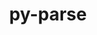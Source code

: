 ---
title: "py-parse"
layout: cache
categories: [package, develop]
meta: {"versions": ["1.18.0"], "compilers": ["gcc@=11.1.0", "gcc@=7.5.0", "oneapi@=2023.1.0", "oneapi@=2023.2.0"], "oss": ["ubuntu18.04", "ubuntu20.04"], "platforms": ["linux"], "targets": ["ppc64le", "x86_64", "x86_64_v3"], "stacks": ["e4s", "e4s-oneapi", "e4s-power", "radiuss", "root"], "num_specs": 66, "num_specs_by_stack": {"root": 66, "radiuss": 2, "e4s-power": 3, "e4s-oneapi": 6, "e4s": 3}}
spec_details: [{"hash": "z3p6wpibd6d662l2xisbcf3lqanx35ap", "compiler": "gcc@=7.5.0", "versions": ["1.18.0"], "os": "ubuntu18.04", "platform": "linux", "target": "x86_64", "variants": [], "stacks": ["root"], "size": "-", "tarball": "https://binaries.spack.io/develop/build_cache/linux-ubuntu18.04-x86_64/gcc-7.5.0/py-parse-1.18.0/linux-ubuntu18.04-x86_64-gcc-7.5.0-py-parse-1.18.0-z3p6wpibd6d662l2xisbcf3lqanx35ap.spack"}, {"hash": "3ie5k6l2bem6cx4niqxjxu6te5flcbcp", "compiler": "gcc@=7.5.0", "versions": ["1.18.0"], "os": "ubuntu18.04", "platform": "linux", "target": "x86_64", "variants": ["build_system=python_pip"], "stacks": ["root"], "size": "-", "tarball": "https://binaries.spack.io/develop/build_cache/linux-ubuntu18.04-x86_64/gcc-7.5.0/py-parse-1.18.0/linux-ubuntu18.04-x86_64-gcc-7.5.0-py-parse-1.18.0-3ie5k6l2bem6cx4niqxjxu6te5flcbcp.spack"}, {"hash": "4p2n5gw2kjqbxc7s6m5b7noa2k42u7wc", "compiler": "gcc@=7.5.0", "versions": ["1.18.0"], "os": "ubuntu18.04", "platform": "linux", "target": "x86_64", "variants": [], "stacks": ["root"], "size": "-", "tarball": "https://binaries.spack.io/develop/build_cache/linux-ubuntu18.04-x86_64/gcc-7.5.0/py-parse-1.18.0/linux-ubuntu18.04-x86_64-gcc-7.5.0-py-parse-1.18.0-4p2n5gw2kjqbxc7s6m5b7noa2k42u7wc.spack"}, {"hash": "575bzkvqwchywad36feg2fxufbtkmc2r", "compiler": "gcc@=7.5.0", "versions": ["1.18.0"], "os": "ubuntu18.04", "platform": "linux", "target": "x86_64", "variants": [], "stacks": ["root"], "size": "-", "tarball": "https://binaries.spack.io/develop/build_cache/linux-ubuntu18.04-x86_64/gcc-7.5.0/py-parse-1.18.0/linux-ubuntu18.04-x86_64-gcc-7.5.0-py-parse-1.18.0-575bzkvqwchywad36feg2fxufbtkmc2r.spack"}, {"hash": "onuozmrvc4tyeohfrt5bh25dlv6vejlf", "compiler": "gcc@=7.5.0", "versions": ["1.18.0"], "os": "ubuntu18.04", "platform": "linux", "target": "x86_64", "variants": [], "stacks": ["root"], "size": "-", "tarball": "https://binaries.spack.io/develop/build_cache/linux-ubuntu18.04-x86_64/gcc-7.5.0/py-parse-1.18.0/linux-ubuntu18.04-x86_64-gcc-7.5.0-py-parse-1.18.0-onuozmrvc4tyeohfrt5bh25dlv6vejlf.spack"}, {"hash": "rz4unrcblepcop4nh5i3uyufcxsdymmn", "compiler": "gcc@=7.5.0", "versions": ["1.18.0"], "os": "ubuntu18.04", "platform": "linux", "target": "x86_64", "variants": ["build_system=python_pip"], "stacks": ["root"], "size": "-", "tarball": "https://binaries.spack.io/develop/build_cache/linux-ubuntu18.04-x86_64/gcc-7.5.0/py-parse-1.18.0/linux-ubuntu18.04-x86_64-gcc-7.5.0-py-parse-1.18.0-rz4unrcblepcop4nh5i3uyufcxsdymmn.spack"}, {"hash": "4vk2lvgu3mha57hz2vyi4jwnnmgc6gx2", "compiler": "gcc@=7.5.0", "versions": ["1.18.0"], "os": "ubuntu18.04", "platform": "linux", "target": "x86_64", "variants": [], "stacks": ["root"], "size": "-", "tarball": "https://binaries.spack.io/develop/build_cache/linux-ubuntu18.04-x86_64/gcc-7.5.0/py-parse-1.18.0/linux-ubuntu18.04-x86_64-gcc-7.5.0-py-parse-1.18.0-4vk2lvgu3mha57hz2vyi4jwnnmgc6gx2.spack"}, {"hash": "kyl3nkyhlsfdf3lk2uqlliu63cqfvhsk", "compiler": "gcc@=7.5.0", "versions": ["1.18.0"], "os": "ubuntu18.04", "platform": "linux", "target": "x86_64", "variants": [], "stacks": ["root"], "size": "-", "tarball": "https://binaries.spack.io/develop/build_cache/linux-ubuntu18.04-x86_64/gcc-7.5.0/py-parse-1.18.0/linux-ubuntu18.04-x86_64-gcc-7.5.0-py-parse-1.18.0-kyl3nkyhlsfdf3lk2uqlliu63cqfvhsk.spack"}, {"hash": "pzpdpbwravhyrpb4bounffmok35t7eye", "compiler": "gcc@=7.5.0", "versions": ["1.18.0"], "os": "ubuntu18.04", "platform": "linux", "target": "x86_64", "variants": [], "stacks": ["root"], "size": "-", "tarball": "https://binaries.spack.io/develop/build_cache/linux-ubuntu18.04-x86_64/gcc-7.5.0/py-parse-1.18.0/linux-ubuntu18.04-x86_64-gcc-7.5.0-py-parse-1.18.0-pzpdpbwravhyrpb4bounffmok35t7eye.spack"}, {"hash": "fjj6vxmsj4aumpzo6snveqse6pgxfw7z", "compiler": "gcc@=7.5.0", "versions": ["1.18.0"], "os": "ubuntu18.04", "platform": "linux", "target": "x86_64", "variants": [], "stacks": ["root"], "size": "-", "tarball": "https://binaries.spack.io/develop/build_cache/linux-ubuntu18.04-x86_64/gcc-7.5.0/py-parse-1.18.0/linux-ubuntu18.04-x86_64-gcc-7.5.0-py-parse-1.18.0-fjj6vxmsj4aumpzo6snveqse6pgxfw7z.spack"}, {"hash": "hpqxjynv6snae2p4syyuktrzawhjzone", "compiler": "gcc@=7.5.0", "versions": ["1.18.0"], "os": "ubuntu18.04", "platform": "linux", "target": "x86_64", "variants": [], "stacks": ["root"], "size": "-", "tarball": "https://binaries.spack.io/develop/build_cache/linux-ubuntu18.04-x86_64/gcc-7.5.0/py-parse-1.18.0/linux-ubuntu18.04-x86_64-gcc-7.5.0-py-parse-1.18.0-hpqxjynv6snae2p4syyuktrzawhjzone.spack"}, {"hash": "vzxmhud2tdbfyls7oxec7dvibdbomuum", "compiler": "gcc@=7.5.0", "versions": ["1.18.0"], "os": "ubuntu18.04", "platform": "linux", "target": "x86_64", "variants": [], "stacks": ["root"], "size": "-", "tarball": "https://binaries.spack.io/develop/build_cache/linux-ubuntu18.04-x86_64/gcc-7.5.0/py-parse-1.18.0/linux-ubuntu18.04-x86_64-gcc-7.5.0-py-parse-1.18.0-vzxmhud2tdbfyls7oxec7dvibdbomuum.spack"}, {"hash": "se65a5hp6bvrxxohtnoc52xsqfcvqb5m", "compiler": "gcc@=7.5.0", "versions": ["1.18.0"], "os": "ubuntu18.04", "platform": "linux", "target": "x86_64", "variants": [], "stacks": ["root"], "size": "-", "tarball": "https://binaries.spack.io/develop/build_cache/linux-ubuntu18.04-x86_64/gcc-7.5.0/py-parse-1.18.0/linux-ubuntu18.04-x86_64-gcc-7.5.0-py-parse-1.18.0-se65a5hp6bvrxxohtnoc52xsqfcvqb5m.spack"}, {"hash": "3uj47xzp4uxrw5bjducnwkstglcsn5wr", "compiler": "gcc@=7.5.0", "versions": ["1.18.0"], "os": "ubuntu18.04", "platform": "linux", "target": "x86_64", "variants": [], "stacks": ["root"], "size": "-", "tarball": "https://binaries.spack.io/develop/build_cache/linux-ubuntu18.04-x86_64/gcc-7.5.0/py-parse-1.18.0/linux-ubuntu18.04-x86_64-gcc-7.5.0-py-parse-1.18.0-3uj47xzp4uxrw5bjducnwkstglcsn5wr.spack"}, {"hash": "3fqic7szhax6dbf23bglwbj2msauas2m", "compiler": "gcc@=7.5.0", "versions": ["1.18.0"], "os": "ubuntu18.04", "platform": "linux", "target": "x86_64", "variants": [], "stacks": ["root"], "size": "-", "tarball": "https://binaries.spack.io/develop/build_cache/linux-ubuntu18.04-x86_64/gcc-7.5.0/py-parse-1.18.0/linux-ubuntu18.04-x86_64-gcc-7.5.0-py-parse-1.18.0-3fqic7szhax6dbf23bglwbj2msauas2m.spack"}, {"hash": "i4b5u7escyvcrhzoqsndcgf77r23dbln", "compiler": "gcc@=7.5.0", "versions": ["1.18.0"], "os": "ubuntu18.04", "platform": "linux", "target": "x86_64", "variants": [], "stacks": ["root"], "size": "-", "tarball": "https://binaries.spack.io/develop/build_cache/linux-ubuntu18.04-x86_64/gcc-7.5.0/py-parse-1.18.0/linux-ubuntu18.04-x86_64-gcc-7.5.0-py-parse-1.18.0-i4b5u7escyvcrhzoqsndcgf77r23dbln.spack"}, {"hash": "rnaibavw2qlavwvtm7mpntwst5uv6tcv", "compiler": "gcc@=7.5.0", "versions": ["1.18.0"], "os": "ubuntu18.04", "platform": "linux", "target": "x86_64", "variants": [], "stacks": ["root"], "size": "-", "tarball": "https://binaries.spack.io/develop/build_cache/linux-ubuntu18.04-x86_64/gcc-7.5.0/py-parse-1.18.0/linux-ubuntu18.04-x86_64-gcc-7.5.0-py-parse-1.18.0-rnaibavw2qlavwvtm7mpntwst5uv6tcv.spack"}, {"hash": "lmsfufq76mk47c3xj25owjk52ftocyhm", "compiler": "gcc@=7.5.0", "versions": ["1.18.0"], "os": "ubuntu18.04", "platform": "linux", "target": "x86_64", "variants": [], "stacks": ["root"], "size": "-", "tarball": "https://binaries.spack.io/develop/build_cache/linux-ubuntu18.04-x86_64/gcc-7.5.0/py-parse-1.18.0/linux-ubuntu18.04-x86_64-gcc-7.5.0-py-parse-1.18.0-lmsfufq76mk47c3xj25owjk52ftocyhm.spack"}, {"hash": "ycvaq2pmjya3jc6qbn4ayw5ojfyhhsir", "compiler": "gcc@=7.5.0", "versions": ["1.18.0"], "os": "ubuntu18.04", "platform": "linux", "target": "x86_64", "variants": [], "stacks": ["root"], "size": "-", "tarball": "https://binaries.spack.io/develop/build_cache/linux-ubuntu18.04-x86_64/gcc-7.5.0/py-parse-1.18.0/linux-ubuntu18.04-x86_64-gcc-7.5.0-py-parse-1.18.0-ycvaq2pmjya3jc6qbn4ayw5ojfyhhsir.spack"}, {"hash": "4ndbty7dqtcq3kxnyqgyedvtquelhv2c", "compiler": "gcc@=7.5.0", "versions": ["1.18.0"], "os": "ubuntu18.04", "platform": "linux", "target": "x86_64", "variants": [], "stacks": ["root"], "size": "-", "tarball": "https://binaries.spack.io/develop/build_cache/linux-ubuntu18.04-x86_64/gcc-7.5.0/py-parse-1.18.0/linux-ubuntu18.04-x86_64-gcc-7.5.0-py-parse-1.18.0-4ndbty7dqtcq3kxnyqgyedvtquelhv2c.spack"}, {"hash": "67seop4qayppjf6jpqzkngcg6xojpd4n", "compiler": "gcc@=7.5.0", "versions": ["1.18.0"], "os": "ubuntu18.04", "platform": "linux", "target": "x86_64", "variants": [], "stacks": ["root"], "size": "-", "tarball": "https://binaries.spack.io/develop/build_cache/linux-ubuntu18.04-x86_64/gcc-7.5.0/py-parse-1.18.0/linux-ubuntu18.04-x86_64-gcc-7.5.0-py-parse-1.18.0-67seop4qayppjf6jpqzkngcg6xojpd4n.spack"}, {"hash": "w5gqskhpzb4r6aaexb2u6jcys5n5tl3j", "compiler": "gcc@=7.5.0", "versions": ["1.18.0"], "os": "ubuntu18.04", "platform": "linux", "target": "x86_64", "variants": [], "stacks": ["root"], "size": "-", "tarball": "https://binaries.spack.io/develop/build_cache/linux-ubuntu18.04-x86_64/gcc-7.5.0/py-parse-1.18.0/linux-ubuntu18.04-x86_64-gcc-7.5.0-py-parse-1.18.0-w5gqskhpzb4r6aaexb2u6jcys5n5tl3j.spack"}, {"hash": "yvwlyva7xnzglggco55olscihbhuop6x", "compiler": "gcc@=7.5.0", "versions": ["1.18.0"], "os": "ubuntu18.04", "platform": "linux", "target": "x86_64", "variants": [], "stacks": ["root"], "size": "-", "tarball": "https://binaries.spack.io/develop/build_cache/linux-ubuntu18.04-x86_64/gcc-7.5.0/py-parse-1.18.0/linux-ubuntu18.04-x86_64-gcc-7.5.0-py-parse-1.18.0-yvwlyva7xnzglggco55olscihbhuop6x.spack"}, {"hash": "24xtgnjespp2gqkli5bpw44wgcgp5w43", "compiler": "gcc@=7.5.0", "versions": ["1.18.0"], "os": "ubuntu18.04", "platform": "linux", "target": "x86_64", "variants": ["build_system=python_pip"], "stacks": ["root"], "size": "-", "tarball": "https://binaries.spack.io/develop/build_cache/linux-ubuntu18.04-x86_64/gcc-7.5.0/py-parse-1.18.0/linux-ubuntu18.04-x86_64-gcc-7.5.0-py-parse-1.18.0-24xtgnjespp2gqkli5bpw44wgcgp5w43.spack"}, {"hash": "r4xxenm2ldonzszfxue54rwbiv7tvt6i", "compiler": "gcc@=7.5.0", "versions": ["1.18.0"], "os": "ubuntu18.04", "platform": "linux", "target": "x86_64", "variants": [], "stacks": ["root"], "size": "-", "tarball": "https://binaries.spack.io/develop/build_cache/linux-ubuntu18.04-x86_64/gcc-7.5.0/py-parse-1.18.0/linux-ubuntu18.04-x86_64-gcc-7.5.0-py-parse-1.18.0-r4xxenm2ldonzszfxue54rwbiv7tvt6i.spack"}, {"hash": "dhpfu6dbj6wnpbtv4yieuf5odqeauorc", "compiler": "gcc@=7.5.0", "versions": ["1.18.0"], "os": "ubuntu18.04", "platform": "linux", "target": "x86_64", "variants": ["build_system=python_pip"], "stacks": ["root"], "size": "-", "tarball": "https://binaries.spack.io/develop/build_cache/linux-ubuntu18.04-x86_64/gcc-7.5.0/py-parse-1.18.0/linux-ubuntu18.04-x86_64-gcc-7.5.0-py-parse-1.18.0-dhpfu6dbj6wnpbtv4yieuf5odqeauorc.spack"}, {"hash": "eo5q7c34bdezkyptupnz6rmq6sr6jy7k", "compiler": "gcc@=7.5.0", "versions": ["1.18.0"], "os": "ubuntu18.04", "platform": "linux", "target": "x86_64", "variants": [], "stacks": ["root"], "size": "-", "tarball": "https://binaries.spack.io/develop/build_cache/linux-ubuntu18.04-x86_64/gcc-7.5.0/py-parse-1.18.0/linux-ubuntu18.04-x86_64-gcc-7.5.0-py-parse-1.18.0-eo5q7c34bdezkyptupnz6rmq6sr6jy7k.spack"}, {"hash": "qdbavphmoblsg7zmx7cxwkfiq7jujnsx", "compiler": "gcc@=7.5.0", "versions": ["1.18.0"], "os": "ubuntu18.04", "platform": "linux", "target": "x86_64", "variants": [], "stacks": ["root"], "size": "-", "tarball": "https://binaries.spack.io/develop/build_cache/linux-ubuntu18.04-x86_64/gcc-7.5.0/py-parse-1.18.0/linux-ubuntu18.04-x86_64-gcc-7.5.0-py-parse-1.18.0-qdbavphmoblsg7zmx7cxwkfiq7jujnsx.spack"}, {"hash": "5ebip5hqd2c6jd7cfzktug644444ywkt", "compiler": "gcc@=7.5.0", "versions": ["1.18.0"], "os": "ubuntu18.04", "platform": "linux", "target": "x86_64", "variants": [], "stacks": ["root"], "size": "-", "tarball": "https://binaries.spack.io/develop/build_cache/linux-ubuntu18.04-x86_64/gcc-7.5.0/py-parse-1.18.0/linux-ubuntu18.04-x86_64-gcc-7.5.0-py-parse-1.18.0-5ebip5hqd2c6jd7cfzktug644444ywkt.spack"}, {"hash": "goejamalp727dnyqsayyv7ucg57naxzq", "compiler": "gcc@=7.5.0", "versions": ["1.18.0"], "os": "ubuntu18.04", "platform": "linux", "target": "x86_64", "variants": [], "stacks": ["root"], "size": "-", "tarball": "https://binaries.spack.io/develop/build_cache/linux-ubuntu18.04-x86_64/gcc-7.5.0/py-parse-1.18.0/linux-ubuntu18.04-x86_64-gcc-7.5.0-py-parse-1.18.0-goejamalp727dnyqsayyv7ucg57naxzq.spack"}, {"hash": "ypsplnvyd6ennhfmvtabnnjd66x7uccg", "compiler": "gcc@=7.5.0", "versions": ["1.18.0"], "os": "ubuntu18.04", "platform": "linux", "target": "x86_64", "variants": [], "stacks": ["root"], "size": "-", "tarball": "https://binaries.spack.io/develop/build_cache/linux-ubuntu18.04-x86_64/gcc-7.5.0/py-parse-1.18.0/linux-ubuntu18.04-x86_64-gcc-7.5.0-py-parse-1.18.0-ypsplnvyd6ennhfmvtabnnjd66x7uccg.spack"}, {"hash": "l5bsxiap5zeldfr57unrmil3xdb5cli2", "compiler": "gcc@=7.5.0", "versions": ["1.18.0"], "os": "ubuntu18.04", "platform": "linux", "target": "x86_64", "variants": [], "stacks": ["root"], "size": "-", "tarball": "https://binaries.spack.io/develop/build_cache/linux-ubuntu18.04-x86_64/gcc-7.5.0/py-parse-1.18.0/linux-ubuntu18.04-x86_64-gcc-7.5.0-py-parse-1.18.0-l5bsxiap5zeldfr57unrmil3xdb5cli2.spack"}, {"hash": "r2dskkni2v4cxjjlqeao2wg4zu53bpi2", "compiler": "gcc@=7.5.0", "versions": ["1.18.0"], "os": "ubuntu18.04", "platform": "linux", "target": "x86_64", "variants": [], "stacks": ["root"], "size": "-", "tarball": "https://binaries.spack.io/develop/build_cache/linux-ubuntu18.04-x86_64/gcc-7.5.0/py-parse-1.18.0/linux-ubuntu18.04-x86_64-gcc-7.5.0-py-parse-1.18.0-r2dskkni2v4cxjjlqeao2wg4zu53bpi2.spack"}, {"hash": "ras4r42kb7g2p3tmizes5e3k2opremco", "compiler": "gcc@=7.5.0", "versions": ["1.18.0"], "os": "ubuntu18.04", "platform": "linux", "target": "x86_64", "variants": [], "stacks": ["root"], "size": "-", "tarball": "https://binaries.spack.io/develop/build_cache/linux-ubuntu18.04-x86_64/gcc-7.5.0/py-parse-1.18.0/linux-ubuntu18.04-x86_64-gcc-7.5.0-py-parse-1.18.0-ras4r42kb7g2p3tmizes5e3k2opremco.spack"}, {"hash": "vqt5okqqlqazosnr2loeqa7q76xs2t37", "compiler": "gcc@=7.5.0", "versions": ["1.18.0"], "os": "ubuntu18.04", "platform": "linux", "target": "x86_64_v3", "variants": ["build_system=python_pip"], "stacks": ["root", "radiuss"], "size": "-", "tarball": "https://binaries.spack.io/develop/build_cache/linux-ubuntu18.04-x86_64_v3/gcc-7.5.0/py-parse-1.18.0/linux-ubuntu18.04-x86_64_v3-gcc-7.5.0-py-parse-1.18.0-vqt5okqqlqazosnr2loeqa7q76xs2t37.spack"}, {"hash": "ehx5mkhrcckr2xdv7bwx2yliknc762az", "compiler": "gcc@=7.5.0", "versions": ["1.18.0"], "os": "ubuntu18.04", "platform": "linux", "target": "x86_64_v3", "variants": ["build_system=python_pip"], "stacks": ["root"], "size": "-", "tarball": "https://binaries.spack.io/develop/build_cache/linux-ubuntu18.04-x86_64_v3/gcc-7.5.0/py-parse-1.18.0/linux-ubuntu18.04-x86_64_v3-gcc-7.5.0-py-parse-1.18.0-ehx5mkhrcckr2xdv7bwx2yliknc762az.spack"}, {"hash": "kkivgskiqkua3rfnhqxprznqlv5tp22x", "compiler": "gcc@=7.5.0", "versions": ["1.18.0"], "os": "ubuntu18.04", "platform": "linux", "target": "x86_64_v3", "variants": ["build_system=python_pip"], "stacks": ["root"], "size": "-", "tarball": "https://binaries.spack.io/develop/build_cache/linux-ubuntu18.04-x86_64_v3/gcc-7.5.0/py-parse-1.18.0/linux-ubuntu18.04-x86_64_v3-gcc-7.5.0-py-parse-1.18.0-kkivgskiqkua3rfnhqxprznqlv5tp22x.spack"}, {"hash": "oumzzox4tmfwvklflnuwgxcstjwke5dh", "compiler": "gcc@=7.5.0", "versions": ["1.18.0"], "os": "ubuntu18.04", "platform": "linux", "target": "x86_64_v3", "variants": ["build_system=python_pip"], "stacks": ["root"], "size": "-", "tarball": "https://binaries.spack.io/develop/build_cache/linux-ubuntu18.04-x86_64_v3/gcc-7.5.0/py-parse-1.18.0/linux-ubuntu18.04-x86_64_v3-gcc-7.5.0-py-parse-1.18.0-oumzzox4tmfwvklflnuwgxcstjwke5dh.spack"}, {"hash": "sen4tyvzvoziyh3qyfpnpa7u2bnu5tsg", "compiler": "gcc@=7.5.0", "versions": ["1.18.0"], "os": "ubuntu18.04", "platform": "linux", "target": "x86_64_v3", "variants": ["build_system=python_pip"], "stacks": ["root"], "size": "-", "tarball": "https://binaries.spack.io/develop/build_cache/linux-ubuntu18.04-x86_64_v3/gcc-7.5.0/py-parse-1.18.0/linux-ubuntu18.04-x86_64_v3-gcc-7.5.0-py-parse-1.18.0-sen4tyvzvoziyh3qyfpnpa7u2bnu5tsg.spack"}, {"hash": "wzs76rqzxsvuqxskk6bmg6i573g5jmj3", "compiler": "gcc@=7.5.0", "versions": ["1.18.0"], "os": "ubuntu18.04", "platform": "linux", "target": "x86_64_v3", "variants": ["build_system=python_pip"], "stacks": ["root"], "size": "-", "tarball": "https://binaries.spack.io/develop/build_cache/linux-ubuntu18.04-x86_64_v3/gcc-7.5.0/py-parse-1.18.0/linux-ubuntu18.04-x86_64_v3-gcc-7.5.0-py-parse-1.18.0-wzs76rqzxsvuqxskk6bmg6i573g5jmj3.spack"}, {"hash": "4t4dglobcavxqfdobk7ha5rucd3eubkf", "compiler": "gcc@=7.5.0", "versions": ["1.18.0"], "os": "ubuntu18.04", "platform": "linux", "target": "x86_64_v3", "variants": ["build_system=python_pip"], "stacks": ["root"], "size": "-", "tarball": "https://binaries.spack.io/develop/build_cache/linux-ubuntu18.04-x86_64_v3/gcc-7.5.0/py-parse-1.18.0/linux-ubuntu18.04-x86_64_v3-gcc-7.5.0-py-parse-1.18.0-4t4dglobcavxqfdobk7ha5rucd3eubkf.spack"}, {"hash": "2mlzl3vgo3tbj4bihyxlk64neggmsb63", "compiler": "gcc@=7.5.0", "versions": ["1.18.0"], "os": "ubuntu18.04", "platform": "linux", "target": "x86_64_v3", "variants": ["build_system=python_pip"], "stacks": ["root"], "size": "-", "tarball": "https://binaries.spack.io/develop/build_cache/linux-ubuntu18.04-x86_64_v3/gcc-7.5.0/py-parse-1.18.0/linux-ubuntu18.04-x86_64_v3-gcc-7.5.0-py-parse-1.18.0-2mlzl3vgo3tbj4bihyxlk64neggmsb63.spack"}, {"hash": "ylsy7c3zeuo2a7ckhhtgxopsrzxmn64c", "compiler": "gcc@=7.5.0", "versions": ["1.18.0"], "os": "ubuntu18.04", "platform": "linux", "target": "x86_64_v3", "variants": ["build_system=python_pip"], "stacks": ["root", "radiuss"], "size": "-", "tarball": "https://binaries.spack.io/develop/build_cache/linux-ubuntu18.04-x86_64_v3/gcc-7.5.0/py-parse-1.18.0/linux-ubuntu18.04-x86_64_v3-gcc-7.5.0-py-parse-1.18.0-ylsy7c3zeuo2a7ckhhtgxopsrzxmn64c.spack"}, {"hash": "wnxzus6hgs3hc5wp6hzf4ofhb5oglmqk", "compiler": "gcc@=7.5.0", "versions": ["1.18.0"], "os": "ubuntu18.04", "platform": "linux", "target": "x86_64_v3", "variants": ["build_system=python_pip"], "stacks": ["root"], "size": "-", "tarball": "https://binaries.spack.io/develop/build_cache/linux-ubuntu18.04-x86_64_v3/gcc-7.5.0/py-parse-1.18.0/linux-ubuntu18.04-x86_64_v3-gcc-7.5.0-py-parse-1.18.0-wnxzus6hgs3hc5wp6hzf4ofhb5oglmqk.spack"}, {"hash": "tigo5xnswjcpavxgtnp4zeyvwlc6afqr", "compiler": "gcc@=11.1.0", "versions": ["1.18.0"], "os": "ubuntu20.04", "platform": "linux", "target": "ppc64le", "variants": ["build_system=python_pip"], "stacks": ["root"], "size": "-", "tarball": "https://binaries.spack.io/develop/build_cache/linux-ubuntu20.04-ppc64le/gcc-11.1.0/py-parse-1.18.0/linux-ubuntu20.04-ppc64le-gcc-11.1.0-py-parse-1.18.0-tigo5xnswjcpavxgtnp4zeyvwlc6afqr.spack"}, {"hash": "aostdrnbmicn32wmxg4yzhaujalnarnn", "compiler": "gcc@=11.1.0", "versions": ["1.18.0"], "os": "ubuntu20.04", "platform": "linux", "target": "ppc64le", "variants": ["build_system=python_pip"], "stacks": ["root"], "size": "-", "tarball": "https://binaries.spack.io/develop/build_cache/linux-ubuntu20.04-ppc64le/gcc-11.1.0/py-parse-1.18.0/linux-ubuntu20.04-ppc64le-gcc-11.1.0-py-parse-1.18.0-aostdrnbmicn32wmxg4yzhaujalnarnn.spack"}, {"hash": "rhrrcaa3aysmenbsdao6vpn7yewf4bno", "compiler": "gcc@=11.1.0", "versions": ["1.18.0"], "os": "ubuntu20.04", "platform": "linux", "target": "ppc64le", "variants": ["build_system=python_pip"], "stacks": ["root"], "size": "-", "tarball": "https://binaries.spack.io/develop/build_cache/linux-ubuntu20.04-ppc64le/gcc-11.1.0/py-parse-1.18.0/linux-ubuntu20.04-ppc64le-gcc-11.1.0-py-parse-1.18.0-rhrrcaa3aysmenbsdao6vpn7yewf4bno.spack"}, {"hash": "oiy6vef326ejbqbcd6cgmfhfdouqcxiz", "compiler": "gcc@=11.1.0", "versions": ["1.18.0"], "os": "ubuntu20.04", "platform": "linux", "target": "ppc64le", "variants": ["build_system=python_pip"], "stacks": ["root"], "size": "-", "tarball": "https://binaries.spack.io/develop/build_cache/linux-ubuntu20.04-ppc64le/gcc-11.1.0/py-parse-1.18.0/linux-ubuntu20.04-ppc64le-gcc-11.1.0-py-parse-1.18.0-oiy6vef326ejbqbcd6cgmfhfdouqcxiz.spack"}, {"hash": "dp65gvcqmmocfg74wod4s6ywai2adc3t", "compiler": "gcc@=11.1.0", "versions": ["1.18.0"], "os": "ubuntu20.04", "platform": "linux", "target": "ppc64le", "variants": ["build_system=python_pip"], "stacks": ["root"], "size": "-", "tarball": "https://binaries.spack.io/develop/build_cache/linux-ubuntu20.04-ppc64le/gcc-11.1.0/py-parse-1.18.0/linux-ubuntu20.04-ppc64le-gcc-11.1.0-py-parse-1.18.0-dp65gvcqmmocfg74wod4s6ywai2adc3t.spack"}, {"hash": "27gassf7vtlbmrvook2atxcudlc3klzb", "compiler": "gcc@=11.1.0", "versions": ["1.18.0"], "os": "ubuntu20.04", "platform": "linux", "target": "ppc64le", "variants": ["build_system=python_pip"], "stacks": ["e4s-power", "root"], "size": "-", "tarball": "https://binaries.spack.io/develop/build_cache/linux-ubuntu20.04-ppc64le/gcc-11.1.0/py-parse-1.18.0/linux-ubuntu20.04-ppc64le-gcc-11.1.0-py-parse-1.18.0-27gassf7vtlbmrvook2atxcudlc3klzb.spack"}, {"hash": "wcuqvw2nkoa3oebzv2izmiqtbi35gq7d", "compiler": "gcc@=11.1.0", "versions": ["1.18.0"], "os": "ubuntu20.04", "platform": "linux", "target": "ppc64le", "variants": ["build_system=python_pip"], "stacks": ["root"], "size": "-", "tarball": "https://binaries.spack.io/develop/build_cache/linux-ubuntu20.04-ppc64le/gcc-11.1.0/py-parse-1.18.0/linux-ubuntu20.04-ppc64le-gcc-11.1.0-py-parse-1.18.0-wcuqvw2nkoa3oebzv2izmiqtbi35gq7d.spack"}, {"hash": "mczfpqkpwfnoactb7gngo6k7mkqrr2tm", "compiler": "gcc@=11.1.0", "versions": ["1.18.0"], "os": "ubuntu20.04", "platform": "linux", "target": "ppc64le", "variants": ["build_system=python_pip"], "stacks": ["e4s-power", "root"], "size": "-", "tarball": "https://binaries.spack.io/develop/build_cache/linux-ubuntu20.04-ppc64le/gcc-11.1.0/py-parse-1.18.0/linux-ubuntu20.04-ppc64le-gcc-11.1.0-py-parse-1.18.0-mczfpqkpwfnoactb7gngo6k7mkqrr2tm.spack"}, {"hash": "hluhz74gbynqehdtiopailhxmfavd27b", "compiler": "gcc@=11.1.0", "versions": ["1.18.0"], "os": "ubuntu20.04", "platform": "linux", "target": "ppc64le", "variants": ["build_system=python_pip"], "stacks": ["e4s-power", "root"], "size": "-", "tarball": "https://binaries.spack.io/develop/build_cache/linux-ubuntu20.04-ppc64le/gcc-11.1.0/py-parse-1.18.0/linux-ubuntu20.04-ppc64le-gcc-11.1.0-py-parse-1.18.0-hluhz74gbynqehdtiopailhxmfavd27b.spack"}, {"hash": "yr7bebgk55edk7iyexufp6z6qrxuhotb", "compiler": "oneapi@=2023.1.0", "versions": ["1.18.0"], "os": "ubuntu20.04", "platform": "linux", "target": "x86_64", "variants": ["build_system=python_pip"], "stacks": ["e4s-oneapi", "root"], "size": "-", "tarball": "https://binaries.spack.io/develop/build_cache/linux-ubuntu20.04-x86_64/oneapi-2023.1.0/py-parse-1.18.0/linux-ubuntu20.04-x86_64-oneapi-2023.1.0-py-parse-1.18.0-yr7bebgk55edk7iyexufp6z6qrxuhotb.spack"}, {"hash": "tfatp5kzlpthfgedycutghiwfrt2ukmd", "compiler": "oneapi@=2023.1.0", "versions": ["1.18.0"], "os": "ubuntu20.04", "platform": "linux", "target": "x86_64", "variants": ["build_system=python_pip"], "stacks": ["e4s-oneapi", "root"], "size": "-", "tarball": "https://binaries.spack.io/develop/build_cache/linux-ubuntu20.04-x86_64/oneapi-2023.1.0/py-parse-1.18.0/linux-ubuntu20.04-x86_64-oneapi-2023.1.0-py-parse-1.18.0-tfatp5kzlpthfgedycutghiwfrt2ukmd.spack"}, {"hash": "aa7z3zh524n4ue7vksdl2fecthhsbwrq", "compiler": "oneapi@=2023.2.0", "versions": ["1.18.0"], "os": "ubuntu20.04", "platform": "linux", "target": "x86_64", "variants": ["build_system=python_pip"], "stacks": ["e4s-oneapi", "root"], "size": "-", "tarball": "https://binaries.spack.io/develop/build_cache/linux-ubuntu20.04-x86_64/oneapi-2023.2.0/py-parse-1.18.0/linux-ubuntu20.04-x86_64-oneapi-2023.2.0-py-parse-1.18.0-aa7z3zh524n4ue7vksdl2fecthhsbwrq.spack"}, {"hash": "xgibg2pgfeyagbcf6odqt55w7fmltfig", "compiler": "oneapi@=2023.2.0", "versions": ["1.18.0"], "os": "ubuntu20.04", "platform": "linux", "target": "x86_64", "variants": ["build_system=python_pip"], "stacks": ["e4s-oneapi", "root"], "size": "-", "tarball": "https://binaries.spack.io/develop/build_cache/linux-ubuntu20.04-x86_64/oneapi-2023.2.0/py-parse-1.18.0/linux-ubuntu20.04-x86_64-oneapi-2023.2.0-py-parse-1.18.0-xgibg2pgfeyagbcf6odqt55w7fmltfig.spack"}, {"hash": "wjy3oblvti2gddeinapletugpzfajqld", "compiler": "oneapi@=2023.2.0", "versions": ["1.18.0"], "os": "ubuntu20.04", "platform": "linux", "target": "x86_64", "variants": ["build_system=python_pip"], "stacks": ["e4s-oneapi", "root"], "size": "-", "tarball": "https://binaries.spack.io/develop/build_cache/linux-ubuntu20.04-x86_64/oneapi-2023.2.0/py-parse-1.18.0/linux-ubuntu20.04-x86_64-oneapi-2023.2.0-py-parse-1.18.0-wjy3oblvti2gddeinapletugpzfajqld.spack"}, {"hash": "lbjzoowchsrywmtq6zk3ony2jrylstym", "compiler": "oneapi@=2023.2.0", "versions": ["1.18.0"], "os": "ubuntu20.04", "platform": "linux", "target": "x86_64", "variants": ["build_system=python_pip"], "stacks": ["e4s-oneapi", "root"], "size": "-", "tarball": "https://binaries.spack.io/develop/build_cache/linux-ubuntu20.04-x86_64/oneapi-2023.2.0/py-parse-1.18.0/linux-ubuntu20.04-x86_64-oneapi-2023.2.0-py-parse-1.18.0-lbjzoowchsrywmtq6zk3ony2jrylstym.spack"}, {"hash": "vann2cu4sttjsufynjqdv6c6d6moplt2", "compiler": "gcc@=11.1.0", "versions": ["1.18.0"], "os": "ubuntu20.04", "platform": "linux", "target": "x86_64_v3", "variants": ["build_system=python_pip"], "stacks": ["root"], "size": "-", "tarball": "https://binaries.spack.io/develop/build_cache/linux-ubuntu20.04-x86_64_v3/gcc-11.1.0/py-parse-1.18.0/linux-ubuntu20.04-x86_64_v3-gcc-11.1.0-py-parse-1.18.0-vann2cu4sttjsufynjqdv6c6d6moplt2.spack"}, {"hash": "ouok6lzxfj2wng6a4w7m764rnwhwvsel", "compiler": "gcc@=11.1.0", "versions": ["1.18.0"], "os": "ubuntu20.04", "platform": "linux", "target": "x86_64_v3", "variants": ["build_system=python_pip"], "stacks": ["root", "e4s"], "size": "-", "tarball": "https://binaries.spack.io/develop/build_cache/linux-ubuntu20.04-x86_64_v3/gcc-11.1.0/py-parse-1.18.0/linux-ubuntu20.04-x86_64_v3-gcc-11.1.0-py-parse-1.18.0-ouok6lzxfj2wng6a4w7m764rnwhwvsel.spack"}, {"hash": "kfxwsq5dankt5jw4calu6lyqm3vnfmmb", "compiler": "gcc@=11.1.0", "versions": ["1.18.0"], "os": "ubuntu20.04", "platform": "linux", "target": "x86_64_v3", "variants": ["build_system=python_pip"], "stacks": ["root", "e4s"], "size": "-", "tarball": "https://binaries.spack.io/develop/build_cache/linux-ubuntu20.04-x86_64_v3/gcc-11.1.0/py-parse-1.18.0/linux-ubuntu20.04-x86_64_v3-gcc-11.1.0-py-parse-1.18.0-kfxwsq5dankt5jw4calu6lyqm3vnfmmb.spack"}, {"hash": "3vpz6ahhjdfoutcgh443dxpgdgobpas3", "compiler": "gcc@=11.1.0", "versions": ["1.18.0"], "os": "ubuntu20.04", "platform": "linux", "target": "x86_64_v3", "variants": ["build_system=python_pip"], "stacks": ["root"], "size": "-", "tarball": "https://binaries.spack.io/develop/build_cache/linux-ubuntu20.04-x86_64_v3/gcc-11.1.0/py-parse-1.18.0/linux-ubuntu20.04-x86_64_v3-gcc-11.1.0-py-parse-1.18.0-3vpz6ahhjdfoutcgh443dxpgdgobpas3.spack"}, {"hash": "452cammw23esp4zcctisfmwa4lgc2tiv", "compiler": "gcc@=11.1.0", "versions": ["1.18.0"], "os": "ubuntu20.04", "platform": "linux", "target": "x86_64_v3", "variants": ["build_system=python_pip"], "stacks": ["root"], "size": "-", "tarball": "https://binaries.spack.io/develop/build_cache/linux-ubuntu20.04-x86_64_v3/gcc-11.1.0/py-parse-1.18.0/linux-ubuntu20.04-x86_64_v3-gcc-11.1.0-py-parse-1.18.0-452cammw23esp4zcctisfmwa4lgc2tiv.spack"}, {"hash": "cuekwzq5r7jdj73ruebsysr4vmrunmtw", "compiler": "gcc@=11.1.0", "versions": ["1.18.0"], "os": "ubuntu20.04", "platform": "linux", "target": "x86_64_v3", "variants": ["build_system=python_pip"], "stacks": ["root"], "size": "-", "tarball": "https://binaries.spack.io/develop/build_cache/linux-ubuntu20.04-x86_64_v3/gcc-11.1.0/py-parse-1.18.0/linux-ubuntu20.04-x86_64_v3-gcc-11.1.0-py-parse-1.18.0-cuekwzq5r7jdj73ruebsysr4vmrunmtw.spack"}, {"hash": "uhl4ugen77tfn6acat727djerbykzkhh", "compiler": "gcc@=11.1.0", "versions": ["1.18.0"], "os": "ubuntu20.04", "platform": "linux", "target": "x86_64_v3", "variants": ["build_system=python_pip"], "stacks": ["root", "e4s"], "size": "-", "tarball": "https://binaries.spack.io/develop/build_cache/linux-ubuntu20.04-x86_64_v3/gcc-11.1.0/py-parse-1.18.0/linux-ubuntu20.04-x86_64_v3-gcc-11.1.0-py-parse-1.18.0-uhl4ugen77tfn6acat727djerbykzkhh.spack"}]
---